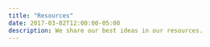 ```yaml
---
title: "Resources"
date: 2017-03-02T12:00:00-05:00
description: We share our best ideas in our resources.
---
```


